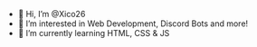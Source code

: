 - 👋 Hi, I’m @Xico26
- 👀 I’m interested in Web Development, Discord Bots and more!
- 🌱 I’m currently learning HTML, CSS & JS

<!---
Xico26/Xico26 is a ✨ special ✨ repository because its `README.md` (this file) appears on your GitHub profile.
You can click the Preview link to take a look at your changes.
--->
